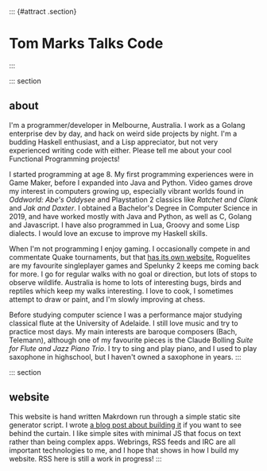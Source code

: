 ::: {#attract .section}
# Tom Marks Talks Code
:::

::: section
## about

I'm a programmer/developer in Melbourne, Australia. I work as a Golang
enterprise dev by day, and hack on weird side projects by night. I'm a
budding Haskell enthusiast, and a Lisp appreciator, but not very
experienced writing code with either. Please tell me about your cool
Functional Programming projects!

I started programming at age 8. My first programming experiences were in
Game Maker, before I expanded into Java and Python. Video games drove my
interest in computers growing up, especially vibrant worlds found in
*Oddworld: Abe's Oddysee* and Playstation 2 classics like *Ratchet and
Clank* and *Jak and Daxter*. I obtained a Bachelor's Degree in Computer
Science in 2019, and have worked mostly with Java and Python, as well as
C, Golang and Javascript. I have also programmed in Lua, Groovy and some
Lisp dialects. I would love an excuse to improve my Haskell skills.

When I'm not programming I enjoy gaming. I occasionally compete in and
commentate Quake tournaments, but that [has its own
website.](https://gaming.tommarks.xyz) Roguelites are my favourite
singleplayer games and Spelunky 2 keeps me coming back for more. I go
for regular walks with no goal or direction, but lots of stops to
observe wildlife. Australia is home to lots of interesting bugs, birds
and reptiles which keep my walks interesting. I love to cook, I
sometimes attempt to draw or paint, and I'm slowly improving at chess.

Before studying computer science I was a performance major studying
classical flute at the University of Adelaide. I still love music and
try to practice most days. My main interests are baroque composers
(Bach, Telemann), although one of my favourite pieces is the Claude
Bolling *Suite for Flute and Jazz Piano Trio*. I try to sing and play
piano, and I used to play saxophone in highschool, but I haven't owned
a saxophone in years.
:::

::: section
## website

This website is hand written Makrdown run through a simple static site
generator script. I wrote [a blog post about building
it](blog-hello-world.html) if you want to see behind the curtain. I like
simple sites with minimal JS that focus on text rather than being
complex apps. Webrings, RSS feeds and IRC are all important technologies
to me, and I hope that shows in how I build my website. RSS here is
still a work in progress!
:::
